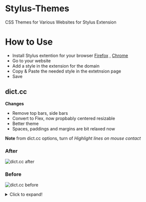 # Stylus-Themes
CSS Themes for Various Websites for Stylus Extension

# How to Use
- Install Stylus extention for your browser [Firefox](https://addons.mozilla.org/en-US/firefox/addon/styl-us/) , [Chrome](https://chrome.google.com/webstore/detail/stylus/clngdbkpkpeebahjckkjfobafhncgmne)
- Go to your website
- Add a style in the extension for the domain
- Copy & Paste the needed style in the extetnsion page
- Save

## dict.cc
**Changes**
- Remove top bars, side bars
- Convert to Flex, now propbably centered resizable
- Better theme
- Spaces, paddings and margins are bit relaxed now

**Note**
from dict.cc options, turn of *Highlight lines on mouse contact*

### After

![dict.cc after](https://i.postimg.cc/d3Twtsft/2021-12-16-17-04-57-Window.png)

### Before

![dict.cc before](https://i.postimg.cc/jjg0fKxy/2021-12-16-13-43-31-Window.png)

<details>
  <summary>Click to expand!</summary>
  
  ## Heading
  1. A numbered
  2. list
     * With some
     * Sub bullets
</details>
